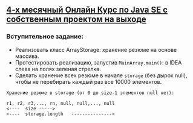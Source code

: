 ## <a href="http://java.u-rise.com/">4-х месячный Онлайн Курс по Java SE с собственным проектом на выходе</a>

### Вступительное задание: 
- Реализовать класс ArrayStorage: хранение резюме на основе массива.
- Протестировать реализацию, запустив `MainArray.main()`: в IDEA слева на полях зеленая стрелка.
- Сделать хранение всех резюме в начале `storage` (без дырок null), чтобы не перебирать каждый раз все 10000 элементов.
```
Хранение резюме в storage (от 0 до size-1 элементов null нет):

r1, r2, r3,..., rn, null, null,..., null
<----  size ----->
<----  storage.length   --------------->
```
